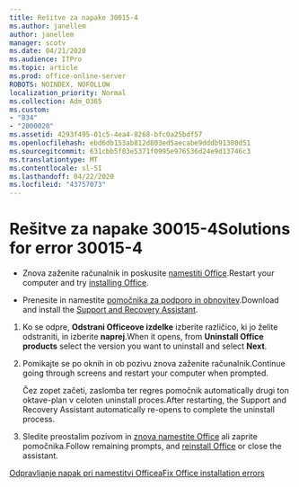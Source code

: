 ```yaml
---
title: Rešitve za napake 30015-4
ms.author: janellem
author: janellem
manager: scotv
ms.date: 04/21/2020
ms.audience: ITPro
ms.topic: article
ms.prod: office-online-server
ROBOTS: NOINDEX, NOFOLLOW
localization_priority: Normal
ms.collection: Adm_O365
ms.custom:
- "834"
- "2000020"
ms.assetid: 4293f495-01c5-4ea4-8268-bfc0a25bdf57
ms.openlocfilehash: ebd6db153ab812d803ed5aecabe9dddb91300d51
ms.sourcegitcommit: 631cbb5f03e5371f0995e976536d24e9d13746c3
ms.translationtype: MT
ms.contentlocale: sl-SI
ms.lasthandoff: 04/22/2020
ms.locfileid: "43757073"
---
```

# <a name="solutions-for-error-30015-4"></a><span data-ttu-id="cdb5d-102">Rešitve za napake 30015-4</span><span class="sxs-lookup"><span data-stu-id="cdb5d-102">Solutions for error 30015-4</span></span>

- <span data-ttu-id="cdb5d-103">Znova zaženite računalnik in poskusite [namestiti Office](https://portal.office.com/OLS/MySoftware.aspx).</span><span class="sxs-lookup"><span data-stu-id="cdb5d-103">Restart your computer and try [installing Office](https://portal.office.com/OLS/MySoftware.aspx).</span></span>

- <span data-ttu-id="cdb5d-104">Prenesite in namestite [pomočnika za podporo in obnovitev](https://aka.ms/SARA-OfficeUninstall-Alchemy).</span><span class="sxs-lookup"><span data-stu-id="cdb5d-104">Download and install the [Support and Recovery Assistant](https://aka.ms/SARA-OfficeUninstall-Alchemy).</span></span>

1. <span data-ttu-id="cdb5d-105">Ko se odpre, **Odstrani Officeove izdelke** izberite različico, ki jo želite odstraniti, in izberite **naprej**.</span><span class="sxs-lookup"><span data-stu-id="cdb5d-105">When it opens, from **Uninstall Office products** select the version you want to uninstall and select **Next**.</span></span>

2. <span data-ttu-id="cdb5d-106">Pomikajte se po oknih in ob pozivu znova zaženite računalnik.</span><span class="sxs-lookup"><span data-stu-id="cdb5d-106">Continue going through screens and restart your computer when prompted.</span></span>

    <span data-ttu-id="cdb5d-107">Čez zopet začeti, zaslomba ter regres pomočnik automatically drugi ton oktave-plan v celoten uninstall proces.</span><span class="sxs-lookup"><span data-stu-id="cdb5d-107">After restarting, the Support and Recovery Assistant automatically re-opens to complete the uninstall process.</span></span>

3. <span data-ttu-id="cdb5d-108">Sledite preostalim pozivom in [znova namestite Office](https://portal.office.com/OLS/MySoftware.aspx) ali zaprite pomočnika.</span><span class="sxs-lookup"><span data-stu-id="cdb5d-108">Follow remaining prompts, and [reinstall Office](https://portal.office.com/OLS/MySoftware.aspx) or close the assistant.</span></span>

[<span data-ttu-id="cdb5d-109">Odpravljanje napak pri namestitvi Officea</span><span class="sxs-lookup"><span data-stu-id="cdb5d-109">Fix Office installation errors</span></span>](https://support.office.com/article/d5df89a9-0507-4b4c-92f9-22f457e630aa?=wt.mc_id=Alchm_DldInstAct)
  